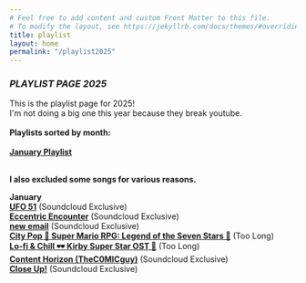 ```yaml
---
# Feel free to add content and custom Front Matter to this file.
# To modify the layout, see https://jekyllrb.com/docs/themes/#overriding-theme-defaults
title: playlist
layout: home
permalink: "/playlist2025"
---
```





### *PLAYLIST PAGE 2025*
<div class="changelater">
    This is the playlist page for 2025!<br>
    I'm not doing a big one this year because they break youtube. 
      
     
  </div>
   <br>
 <b>Playlists sorted by month:</b><br>
<br> <a href="https://youtube.com/playlist?list=PLAKmuGFhUrBV8dmC2ZQjBjxqHcCwUzeeu&si=UgXOC8e3m85oRMA5"><b>January Playlist</b><a></a> 
<br>
<br>

<b>I also excluded some songs for various reasons.</b>
      <br>

**January**
<br> <a href="https://soundcloud.com/pngsequence/ufo-51?si=f9a14e5b714b4af3a3b4680090c77951&utm_source=clipboard&utm_medium=text&utm_campaign=social_sharing"><b>UFO 51</b><a></a> (Soundcloud Exclusive)
<br> <a href="https://soundcloud.com/fatherplaystation/eccentric-encounter"><b>Eccentric Encounter</b><a></a> (Soundcloud Exclusive)
<br> <a href="https://soundcloud.com/tenbysounds/new-email?si=12cbd20cd14941f2815c5d727a185075&utm_source=clipboard&utm_medium=text&utm_campaign=social_sharing"><b>new email</b><a></a> (Soundcloud Exclusive)
<br> <a href="https://www.youtube.com/watch?v=wP_aSHR1zGE"><b>City Pop 🎷 Super Mario RPG: Legend of the Seven Stars 🍄</b><a></a> (Too Long)
<br> <a href="https://www.youtube.com/watch?v=cQP6plEHuhA"><b>Lo-fi & Chill 🕶 Kirby Super Star OST 🌴</b><a></a> (Too Long)
<br> <a href="https://soundcloud.com/jomart-bokon/content-horizon-thec0micguy?si=b1058f3521254ee7b5287c3354846752&utm_source=clipboard&utm_medium=text&utm_campaign=social_sharing"><b>Content Horizon (TheC0MICguy)</b><a></a> (Soundcloud Exclusive)
<br> <a href="https://soundcloud.com/usretold/close-up"><b>Close Up!</b><a></a> (Soundcloud Exclusive)

  <br> <br><br>

